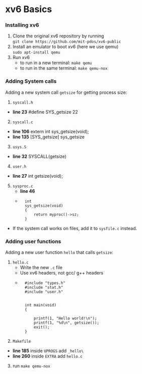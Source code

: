 # xv6 Basics
### Installing xv6
1. Clone the original xv6 repository by running  
	`git clone https://github.com/mit-pdos/xv6-public`
2. Install an emulator to boot xv6 (here we use qemu)  
	`sudo apt-install qemu` 
3. Run xv6
	- to run in a new terminal: `make qemu`
	- to run in the same terminal: `make qemu-nox`
	
### Adding System calls
Adding a new system call `getsize` for getting process size:

1. `syscall.h`
 - **line 23** #define SYS_getsize 22
2. `syscall.c` 
 - **line 106** extern int sys_getsize(void);
 - **line 135** [SYS_getsize] sys_getsize
3. `usys.S`
 - **line 32** SYSCALL(getsize)
4. `user.h`
 - **line 27** int getsize(void);
5. `sysproc.c`
	- **line 46**
	- 		int
			sys_getsize(void)
			{	
				return myproc()->sz;
			}

 - If the system call works on files, add it to `sysfile.c` instead.


### Adding user functions
Adding a new user function `hello` that calls `getsize`:

1. `hello.c`
	- Write the new `.c` file 
	- Use xv6 headers, not gcc/ g++ headers
	- 
			#include "types.h"
			#include "stat.h"
			#include "user.h"


			int main(void)
			{

			    printf(1, "Hello world!\n");
			    printf(1, "%d\n", getsize());
			    exit();
			}
2. `Makefile`
 - **line 185** inside `UPROGS` add `_hello\`
 - **line 260** inside `EXTRA` add `hello.c` 
3. run `make qemu-nox`


